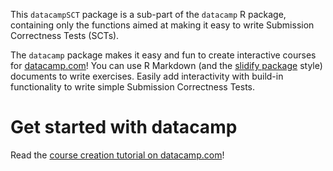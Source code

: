 This `datacampSCT` package is a sub-part of the `datacamp` R package, containing only the functions aimed at making it easy to write Submission Correctness Tests (SCTs).

The `datacamp` package makes it easy and fun to create interactive courses for [datacamp.com](http://www.datacamp.com)! You can use R Markdown (and the [slidify package](http://www.slidify.com) style) documents to write exercises. Easily add interactivity with build-in functionality to write simple Submission Correctness Tests.

# Get started with datacamp 
Read the [course creation tutorial on datacamp.com](http://www.datacamp.com/teach/help)! 